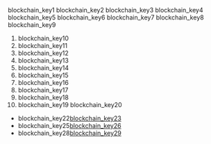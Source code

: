 blockchain_key1
blockchain_key2
blockchain_key3
blockchain_key4
blockchain_key5
blockchain_key6
blockchain_key7
blockchain_key8
blockchain_key9
1. blockchain_key10
2. blockchain_key11
3. blockchain_key12
4. blockchain_key13
5. blockchain_key14
6. blockchain_key15
7. blockchain_key16
8. blockchain_key17
9. blockchain_key18
10. blockchain_key19
blockchain_key20
* blockchain_key22[blockchain_key23](https://simple.wikipedia.org/wiki/Blockchain)
* blockchain_key25[blockchain_key26](https://cointelegraph.com/bitcoin-for-beginners/how-blockchain-technology-works-guide-for-beginners#hash-function)
* blockchain_key28[blockchain_key29](https://medium.com/@yannmjl/what-is-blockchain-in-simple-english-25e684c1cea3)
